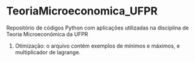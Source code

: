 # TeoriaMicroeconomica_UFPR

Repositório de códigos Python com aplicações utilizadas na disciplina de Teoria Microeconômica da UFPR

1. Otimização: o arquivo contém exemplos de mínimos e máximos, e multiplicador de lagrange. 
